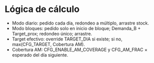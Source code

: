 # Lógica de cálculo

- Modo diario: pedido cada día, redondeo a múltiplo, arrastre stock.
- Modo bloques: pedido solo en inicio de bloque; Demanda_B + Target_prox; redondeo único; arrastre.
- Target efectivo: override TARGET_DIA si existe; si no, max(CFG_TARGET, Cobertura AM).
- Cobertura AM: CFG_ENABLE_AM_COVERAGE y CFG_AM_FRAC × esperado del día siguiente.
